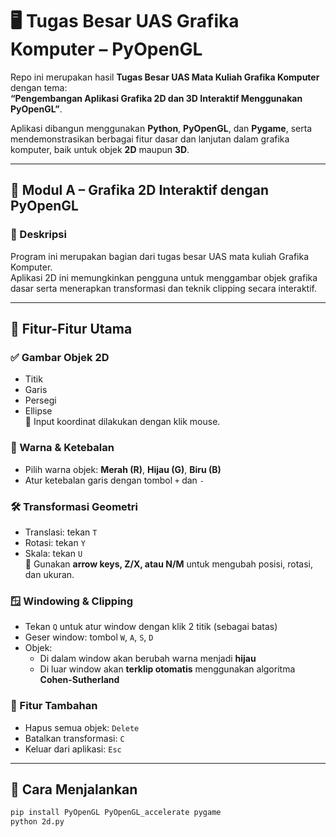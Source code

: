 # 🖥️ Tugas Besar UAS Grafika Komputer – PyOpenGL

Repo ini merupakan hasil **Tugas Besar UAS Mata Kuliah Grafika Komputer** dengan tema:  
**“Pengembangan Aplikasi Grafika 2D dan 3D Interaktif Menggunakan PyOpenGL”**.

Aplikasi dibangun menggunakan **Python**, **PyOpenGL**, dan **Pygame**, serta mendemonstrasikan berbagai fitur dasar dan lanjutan dalam grafika komputer, baik untuk objek **2D** maupun **3D**.

---

## 📄 Modul A – Grafika 2D Interaktif dengan PyOpenGL

### 📌 Deskripsi
Program ini merupakan bagian dari tugas besar UAS mata kuliah Grafika Komputer.  
Aplikasi 2D ini memungkinkan pengguna untuk menggambar objek grafika dasar serta menerapkan transformasi dan teknik clipping secara interaktif.

---

## 🎯 Fitur-Fitur Utama

### ✅ Gambar Objek 2D
- Titik  
- Garis  
- Persegi  
- Ellipse  
📍 Input koordinat dilakukan dengan klik mouse.

### 🎨 Warna & Ketebalan
- Pilih warna objek: **Merah (R)**, **Hijau (G)**, **Biru (B)**
- Atur ketebalan garis dengan tombol `+` dan `-`

### 🛠️ Transformasi Geometri
- Translasi: tekan `T`  
- Rotasi: tekan `Y`  
- Skala: tekan `U`  
🔁 Gunakan **arrow keys, Z/X, atau N/M** untuk mengubah posisi, rotasi, dan ukuran.

### 🪟 Windowing & Clipping
- Tekan `Q` untuk atur window dengan klik 2 titik (sebagai batas)
- Geser window: tombol `W`, `A`, `S`, `D`
- Objek:
  - Di dalam window akan berubah warna menjadi **hijau**
  - Di luar window akan **terklip otomatis** menggunakan algoritma **Cohen-Sutherland**

### 🔄 Fitur Tambahan
- Hapus semua objek: `Delete`  
- Batalkan transformasi: `C`  
- Keluar dari aplikasi: `Esc`

---

## 🚀 Cara Menjalankan

```bash
pip install PyOpenGL PyOpenGL_accelerate pygame
python 2d.py
